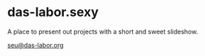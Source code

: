 das-labor.sexy
==============

A place to present out projects with a short and sweet slideshow.

seu@das-labor.org
